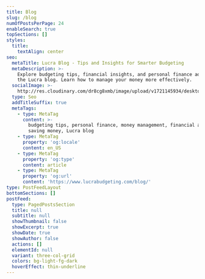 ```yaml
---
title: Blog
slug: /blog
numOfPostsPerPage: 24
enableSearch: true
topSections: []
styles:
  title:
    textAlign: center
seo:
  metaTitle: Lucra Blog - Tips and Insights for Smarter Budgeting
  metaDescription: >-
    Explore budgeting tips, financial insights, and personal finance advice on
    the Lucra blog. Learn how to manage your money more effectively.
  socialImage: >-
    http://res.cloudinary.com/dr8cg8xmb/image/upload/v1721145934/desktop-mobile-preview.png
  type: Seo
  addTitleSuffix: true
  metaTags:
    - type: MetaTag
      content: >-
        budgeting tips, personal finance, money management, financial advice,
        saving money, Lucra blog
    - type: MetaTag
      property: 'og:locale'
      content: en_US
    - type: MetaTag
      property: 'og:type'
      content: article
    - type: MetaTag
      property: 'og:url'
      content: 'https://www.lucrabudgeting.com/blog/'
type: PostFeedLayout
bottomSections: []
postFeed:
  type: PagedPostsSection
  title: null
  subtitle: null
  showThumbnail: false
  showExcerpt: true
  showDate: true
  showAuthor: false
  actions: []
  elementId: null
  variant: three-col-grid
  colors: bg-light-fg-dark
  hoverEffect: thin-underline
---
```

